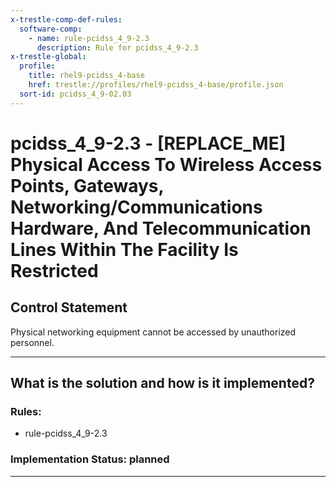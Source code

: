 ```yaml
---
x-trestle-comp-def-rules:
  software-comp:
    - name: rule-pcidss_4_9-2.3
      description: Rule for pcidss_4_9-2.3
x-trestle-global:
  profile:
    title: rhel9-pcidss_4-base
    href: trestle://profiles/rhel9-pcidss_4-base/profile.json
  sort-id: pcidss_4_9-02.03
---
```


# pcidss_4_9-2.3 - \[REPLACE_ME\] Physical Access To Wireless Access Points, Gateways, Networking/Communications Hardware, And Telecommunication Lines Within The Facility Is Restricted

## Control Statement

Physical networking equipment cannot be accessed by unauthorized personnel.

______________________________________________________________________

## What is the solution and how is it implemented?

<!-- For implementation status enter one of: implemented, partial, planned, alternative, not-applicable -->

<!-- Note that the list of rules under ### Rules: is read-only and changes will not be captured after assembly to JSON -->

<!-- Add control implementation description here for control: pcidss_4_9-2.3 -->

### Rules:

  - rule-pcidss_4_9-2.3

### Implementation Status: planned

______________________________________________________________________
